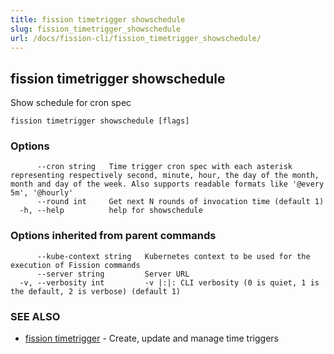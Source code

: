 ```yaml
---
title: fission timetrigger showschedule
slug: fission_timetrigger_showschedule
url: /docs/fission-cli/fission_timetrigger_showschedule/
---
```

## fission timetrigger showschedule

Show schedule for cron spec

```
fission timetrigger showschedule [flags]
```

### Options

```
      --cron string   Time trigger cron spec with each asterisk representing respectively second, minute, hour, the day of the month, month and day of the week. Also supports readable formats like '@every 5m', '@hourly'
      --round int     Get next N rounds of invocation time (default 1)
  -h, --help          help for showschedule
```

### Options inherited from parent commands

```
      --kube-context string   Kubernetes context to be used for the execution of Fission commands
      --server string         Server URL
  -v, --verbosity int         -v |:|: CLI verbosity (0 is quiet, 1 is the default, 2 is verbose) (default 1)
```

### SEE ALSO

* [fission timetrigger](/docs/fission-cli/fission_timetrigger/)	 - Create, update and manage time triggers

